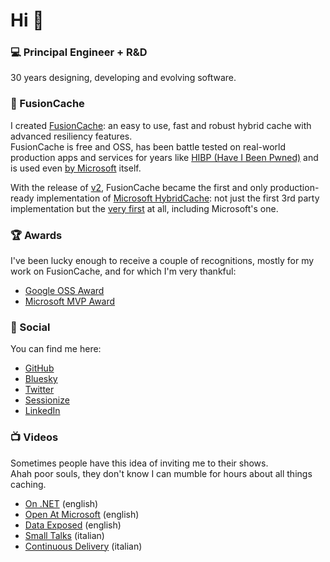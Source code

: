 # Hi 🤌

### 💻 Principal Engineer + R&D

30 years designing, developing and evolving software.

### 🦥 FusionCache

I created [FusionCache](https://github.com/ZiggyCreatures/FusionCache): an easy to use, fast and robust hybrid cache with advanced resiliency features.
<br/>
FusionCache is free and OSS, has been battle tested on real-world production apps and services for years like [HIBP (Have I Been Pwned)](https://x.com/stebets/status/1881361994340839832) and is used even [by Microsoft](https://devblogs.microsoft.com/azure-sql/data-api-builder-ga/) itself.

With the release of [v2](https://github.com/ZiggyCreatures/FusionCache/releases/tag/v2.0.0), FusionCache became the first and only production-ready implementation of [Microsoft HybridCache](https://learn.microsoft.com/en-us/aspnet/core/performance/caching/hybrid?view=aspnetcore-9.0): not just the first 3rd party implementation but the [very first](https://x.com/jodydonetti/status/1881135481645339003) at all, including Microsoft's one.

### 🏆 Awards

I've been lucky enough to receive a couple of recognitions, mostly for my work on FusionCache, and for which I'm very thankful:
- [Google OSS Award](https://opensource.googleblog.com/2021/09/announcing-latest-open-source-peer-bonus-winners.html)
- [Microsoft MVP Award](https://mvp.microsoft.com/en-US/MVP/profile/139895de-396f-ed11-81ab-000d3a5600fa)

### 🔗 Social

You can find me here:
- [GitHub](https://github.com/jodydonetti)
- [Bluesky](https://bsky.app/profile/jodydonetti.bsky.social)
- [Twitter](https://x.com/jodydonetti)
- [Sessionize](https://sessionize.com/jody-donetti/)
- [LinkedIn](https://www.linkedin.com/in/jody-donetti/)

### 📺 Videos

Sometimes people have this idea of inviting me to their shows.
<br/>
Ahah poor souls, they don't know I can mumble for hours about all things caching.
- [On .NET](https://www.youtube.com/watch?v=hCswI2goi7s) (english)
- [Open At Microsoft](https://www.youtube.com/watch?v=wGKSNqxN4KE) (english)
- [Data Exposed](https://www.youtube.com/watch?v=V2fCUoJgVAo) (english)
- [Small Talks](https://www.youtube.com/watch?v=DovOX0zIuJ8) (italian)
- [Continuous Delivery](https://www.youtube.com/watch?v=E6PBkalmUn8) (italian)


<!--
**jodydonetti/jodydonetti** is a ✨ _special_ ✨ repository because its `README.md` (this file) appears on your GitHub profile.

Here are some ideas to get you started:

- 🔭 I’m currently working on ...
- 🌱 I’m currently learning ...
- 👯 I’m looking to collaborate on ...
- 🤔 I’m looking for help with ...
- 💬 Ask me about ...
- 📫 How to reach me: ...
- 😄 Pronouns: ...
- ⚡ Fun fact: ...
-->
